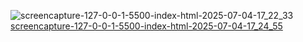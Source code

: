 ![screencapture-127-0-0-1-5500-index-html-2025-07-04-17_22_33](https://github.com/user-attachments/assets/62fe1f1a-2bbb-4150-8b58-39e7bc161e0a)
[screencapture-127-0-0-1-5500-index-html-2025-07-04-17_24_55](https://github.com/user-attachments/assets/62fe1f1a-2bbb-4150-8b58-39e7bc161e0a)
